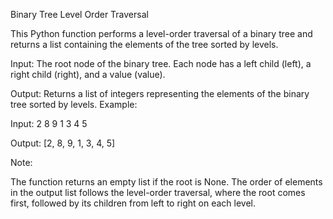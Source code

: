 Binary Tree Level Order Traversal

This Python function performs a level-order traversal of a binary tree and returns a list containing the elements of the tree sorted by levels.

Input:
The root node of the binary tree. Each node has a left child (left), a right child (right), and a value (value).

Output:
Returns a list of integers representing the elements of the binary tree sorted by levels.
Example:

Input:
            2
       8         9
     1   3     4   5

Output: [2, 8, 9, 1, 3, 4, 5]

Note:

The function returns an empty list if the root is None.
The order of elements in the output list follows the level-order traversal, where the root comes first, followed by its children from left to right on each level.